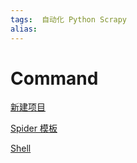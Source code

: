 ```yaml
---
tags:  自动化 Python Scrapy
alias: 
---
```


# Command

[新建项目](新建项目.md)

[Spider 模板](Spider%20模板.md)

[Shell](Shell.md)